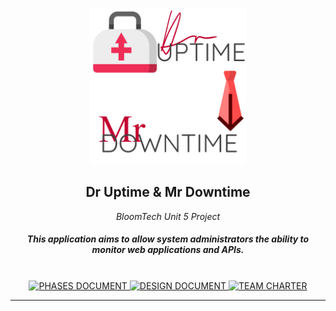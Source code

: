 <p align="center">
  <a><img src="./ICON.png" width="250" height="250" /></a>

  <h2 align="center">Dr Uptime & Mr Downtime</h2>
 <p align="center"><i>BloomTech Unit 5 Project</i></p>
<h5 align="center">This application aims to allow system administrators the ability to monitor web applications and APIs.</h5>
</p>
  <p align="center">
    <br />
    <a href="https://github.com/BloomTechBackend/DrUptimeAndMrDowntime/blob/main/project_documents/phases.md">
      <img alt="PHASES DOCUMENT" src="https://img.shields.io/badge/DOCUMENT-Phases-green?style=for-the-badge" />
    </a>
    <a href="https://github.com/BloomTechBackend/DrUptimeAndMrDowntime/blob/main/project_documents/design_document.md">
      <img alt="DESIGN DOCUMENT" src="https://img.shields.io/badge/DOCUMENT-Design-yellow?style=for-the-badge" />
    </a>
    <a href="https://github.com/BloomTechBackend/DrUptimeAndMrDowntime/blob/main/project_documents/team_charter.md">
      <img alt="TEAM CHARTER" src="https://img.shields.io/badge/DOCUMENT-Team%20Charter-yellow?style=for-the-badge" />
    </a>
    <br />
    <hr>
</p>
